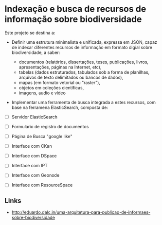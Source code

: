 # Indexação e busca de recursos de informação sobre biodiversidade

Este projeto se destina a:

* Definir uma estrutura minimalista e unificada, expressa em JSON, capaz de indexar diferentes recursos de informação em formato digial sobre biodiversidade, a saber:

  * documentos (relatórios, dissertações, teses, publicações, livros, apresentações, páginas na Internet, etc), 
  * tabelas (dados estruturados, tabulados sob a forma de planilhas, arquivos de texto delimitados ou bancos de dados), 
  * mapas (em formato vetorial ou "raster"),
  * objetos em coleções científicas,
  * imagens, audio e vídeo
   
* Implementar uma ferramenta de busca integrada a estes recursos, com base na ferramena ElasticSearch, composta de:
- [ ] Servidor ElasticSearch
- [ ] Formulário de registro de documentos
- [ ] Página de Busca "google like"
- [ ] Interface com CKan
- [ ] Interface com DSpace
- [ ] Interface com IPT
- [ ] Interface com Geonode
- [ ] Interface com ResourceSpace


## Links
* http://eduardo.dalc.in/uma-arquitetura-para-publicao-de-informaes-sobre-biodiversidade
